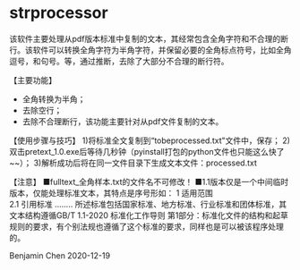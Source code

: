 # strprocessor
该软件主要处理从pdf版本标准中复制的文本，其经常包含全角字符和不合理的断行。该软件可以转换全角字符为半角字符，并保留必要的全角标点符号，比如全角逗号，和句号。等，通过推断，去除了大部分不合理的断行符。

【主要功能】
  - 全角转换为半角；
  - 去除空行；
  - 去除不合理断行，该功能主要针对从pdf文件复制的文本。

【使用步骤与技巧】
1)将标准全文复制到“tobeprocessed.txt"文件中，保存；
2)双击pretext_1.0.exe后等待几秒钟（pyinstall打包的python文件也只能这么快了~~）；
3)解析成功后将在同一文件目录下生成文本文件：processed.txt

【注意】
■fulltext_全角样本.txt的文件名不可修改！
■1.1版本仅是一个中间临时版本，仅能处理标准文本，其特点是序号形如：
	1 适用范围  
	2.1 引用标准
	........
所述标准包括国家标准、地方标准、行业标准和团体标准，其文本结构遵循GB/T 1.1-2020 标准化工作导则 第1部分：标准化文件的结构和起草规则的要求，有个别法规也遵循了这个标准的要求，同样也是可以被该程序处理的。

Benjamin Chen
2020-12-19
